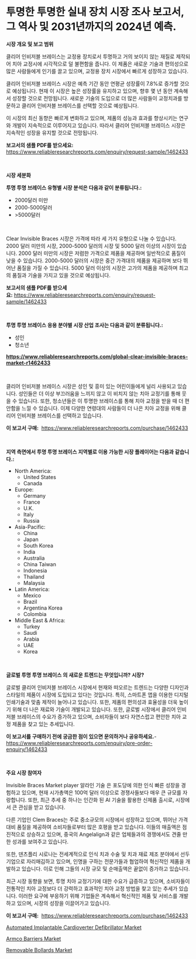 <p><h1>투명한 투명한 실내 장치 시장 조사 보고서, 그 역사 및 2031년까지의 2024년 예측.</h1></p><p><strong>시장 개요 및 보고 범위</strong></p>
<p><p>클리어 인비저블 브레이스는 교정용 장치로서 투명하고 거의 보이지 않는 재질로 제작되어 치아 교정시에 시각적으로 덜 불편함을 줍니다. 이 제품은 새로운 기술과 편의성으로 많은 사람들에게 인기를 끌고 있으며, 교정용 장치 시장에서 빠르게 성장하고 있습니다.</p><p>클리어 인비저블 브레이스 시장은 예측 기간 동안 연평균 성장률이 7.8%로 증가할 것으로 예상됩니다. 현재 이 시장은 높은 성장률을 유지하고 있으며, 향후 몇 년 동안 계속해서 성장할 것으로 전망됩니다. 새로운 기술의 도입으로 더 많은 사람들이 교정치과를 방문하고 클리어 인비저블 브레이스를 선택할 것으로 예상됩니다.</p><p>이 시장의 최신 동향은 빠르게 변화하고 있으며, 제품의 성능과 효과를 향상시키는 연구와 개발이 지속적으로 이루어지고 있습니다. 따라서 클리어 인비저블 브레이스 시장은 지속적인 성장을 유지할 것으로 전망됩니다.</p></p>
<p><strong>보고서의 샘플 PDF를 받으세요:</strong> <a href="https://www.reliableresearchreports.com/enquiry/request-sample/1462433">https://www.reliableresearchreports.com/enquiry/request-sample/1462433</a></p>
<p>&nbsp;</p>
<p><strong>시장 세분화</strong></p>
<p><strong>투명 투명 브레이스 유형별 시장 분석은 다음과 같이 분류됩니다.:</strong></p>
<p><ul><li>2000달러 미만</li><li>2000-5000달러</li><li>>5000달러</li></ul></p>
<p>&nbsp;</p>
<p><p>Clear Invisible Braces 시장은 가격에 따라 세 가지 유형으로 나눌 수 있습니다. 2000 달러 미만의 시장, 2000-5000 달러의 시장 및 5000 달러 이상의 시장이 있습니다. 2000 달러 미만의 시장은 저렴한 가격으로 제품을 제공하며 일반적으로 품질이 낮을 수 있습니다. 2000-5000 달러의 시장은 중간 가격대의 제품을 제공하며 보다 뛰어난 품질을 가질 수 있습니다. 5000 달러 이상의 시장은 고가의 제품을 제공하며 최고의 품질과 기술을 가지고 있을 것으로 예상됩니다.</p></p>
<p><strong>보고서의 샘플 PDF를 받으세요:</strong>&nbsp;<a href="https://www.reliableresearchreports.com/enquiry/request-sample/1462433">https://www.reliableresearchreports.com/enquiry/request-sample/1462433</a></p>
<p>&nbsp;</p>
<p><strong> 투명 투명 브레이스 응용 분야별 시장 산업 조사는 다음과 같이 분류됩니다.:</strong></p>
<p><ul><li>성인</li><li>청소년</li></ul></p>
<p><strong><a href="https://www.reliableresearchreports.com/global-clear-invisible-braces-market-r1462433">https://www.reliableresearchreports.com/global-clear-invisible-braces-market-r1462433</a></strong></p>
<p>&nbsp;</p>
<p><p>클리어 인비저블 브레이스 시장은 성인 및 흥미 있는 어린이들에게 널리 사용되고 있습니다. 성인들은 더 이상 부끄러움을 느끼지 않고 이 비치지 않는 치아 교정기를 통해 웃을 수 있습니다. 또한, 청소년들은 이 투명한 브레이스를 통해 치아 교정을 받을 때 더 편안함을 느낄 수 있습니다. 이제 다양한 연령대의 사람들이 더 나은 치아 교정을 위해 클리어 인비저블 브레이스를 선택하고 있습니다.</p></p>
<p><strong>이 보고서 구매:</strong>&nbsp; <a href="https://www.reliableresearchreports.com/purchase/1462433">https://www.reliableresearchreports.com/purchase/1462433</a></p>
<p>&nbsp;</p>
<p><strong>지역 측면에서 투명 투명 브레이스 지역별로 이용 가능한 시장 플레이어는 다음과 같습니다.:</strong></p>
<p><ul>
    <li>
        North America:
        <ul>
            <li>United States</li>
            <li>Canada</li>
        </ul>
    </li>
    <li>
        Europe:
        <ul>
            <li>Germany</li>
            <li>France</li>
            <li>U.K.</li>
            <li>Italy</li>
            <li>Russia</li>
        </ul>
    </li>
    <li>
        Asia-Pacific:
        <ul>
            <li>China</li>
            <li>Japan</li>
            <li>South Korea</li>
            <li>India</li>
            <li>Australia</li>
            <li>China Taiwan</li>
            <li>Indonesia</li>
            <li>Thailand</li>
            <li>Malaysia</li>
        </ul>
    </li>
    <li>
        Latin America:
        <ul>
            <li>Mexico</li>
            <li>Brazil</li>
            <li>Argentina Korea</li>
            <li>Colombia</li>
        </ul>
    </li>
    <li>
        Middle East & Africa:
        <ul>
            <li>Turkey</li>
            <li>Saudi</li>
            <li>Arabia</li>
            <li>UAE</li>
            <li>Korea</li>
        </ul>
    </li>
    </ul></p>
<p>&nbsp;</p>
<p><strong>글로벌 투명 투명 브레이스 의 새로운 트렌드는 무엇입니까? 시장?</strong></p>
<p><p>글로벌 클리어 인비저블 브레이스 시장에서 현재와 떠오르는 트렌드는 다양한 디자인과 스타일의 제품이 시장에 도입되고 있다는 것입니다. 특히, 스마트폰 앱을 이용한 디지털 인쇄기술과 맞춤 제작이 늘어나고 있습니다. 또한, 제품의 편의성과 효율성을 더욱 높이기 위해 더 나은 재료와 기술이 개발되고 있습니다. 또한, 글로벌 시장에서 클리어 인비저블 브레이스의 수요가 증가하고 있으며, 소비자들이 보다 자연스럽고 편안한 치아 교정 제품을 찾고 있는 추세입니다.</p></p>
<p><strong>이 보고서를 구매하기 전에 궁금한 점이 있으면 문의하거나 공유하세요.</strong>- <a href="https://www.reliableresearchreports.com/enquiry/pre-order-enquiry/1462433">https://www.reliableresearchreports.com/enquiry/pre-order-enquiry/1462433</a></p>
<p>&nbsp;</p>
<p><strong>주요 시장 참여자</strong></p>
<p><p>Invisible Braces Market player 알라인 기술 은 포도당에 의한 인식 빠른 성장을 경험하고 있으며, 현재 시가총액은 100억 달러 이상으로 경쟁사들보다 매우 큰 규모를 자랑합니다. 또한, 최근 추세 중 하나는 인간화 된 AI 기술을 활용한 신제품 출시로, 시장에서 큰 관심을 받고 있습니다.</p><p>다른 기업인 Clem Braces는 주로 중소규모의 시장에서 성장하고 있으며, 뛰어난 가격 대비 품질을 제공하여 소비자들로부터 많은 호평을 받고 있습니다. 이들의 매출액은 점진적으로 상승하고 있으며, 중국의 Angelalign과 같은 업체들과의 경쟁에서도 견줄 만한 성과를 보여주고 있습니다.</p><p>또한, 덴츠플리 시로나는 전세계적으로 인식 치과 수술 및 치과 재료 제조 분야에서 선두 기업으로 자리매김하고 있으며, 인명을 구하는 전문가들과 협업하여 혁신적인 제품을 개발하고 있습니다. 이로 인해 그들의 시장 규모 및 순매출액은 끝없이 증가하고 있습니다.</p><p>최근 시장 동향을 보면, 투명 치아 교정기기에 대한 수요가 급증하고 있으며, 소비자들이 전통적인 치아 교정보다 더 강력하고 효과적인 치아 교정 방법을 찾고 있는 추세가 있습니다. 이러한 요구에 부응하기 위해 기업들은 계속해서 혁신적인 제품 및 서비스를 개발하고 있으며, 시장의 성장을 이끌어가고 있습니다.</p></p>
<p><strong>이 보고서 구매:</strong>&nbsp;&nbsp;<a href="https://www.reliableresearchreports.com/purchase/1462433">https://www.reliableresearchreports.com/purchase/1462433</a></p>
<p><p><a href="https://five-trouble-98a.notion.site/Automated-Implantable-Cardioverter-Defibrillator-Market-Comprehensive-Assessment-by-Type-Applicati-cedca1d5a6a143c2bffd7d26d9918eed">Automated Implantable Cardioverter Defibrillator Market</a></p><p><a href="https://github.com/edytherolanlouisejk1miz0wig/Market-Research-Report-List-2/blob/main/armco-barriers-market.md">Armco Barriers Market</a></p><p><a href="https://github.com/RoccoManning/Market-Research-Report-List-4/blob/main/removable-bollards-market.md">Removable Bollards Market</a></p></p>